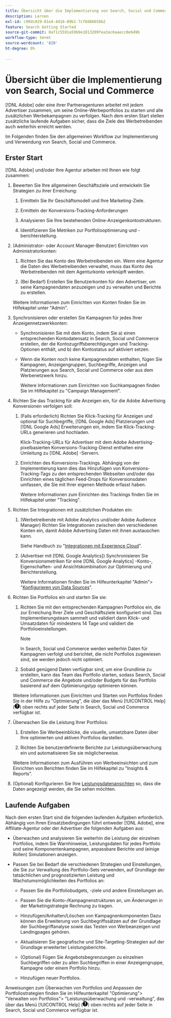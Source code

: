 ```yaml
---
title: Übersicht über die Implementierung von Search, Social und Commerce
description: Lernen
exl-id: c99dc029-81e4-4416-89b1-7cf8d66658b2
feature: Search Getting Started
source-git-commit: 0af1c5591a59b9e1813209fea3ac6aaecc0e649b
workflow-type: tm+mt
source-wordcount: '820'
ht-degree: 0%

---
```


# Übersicht über die Implementierung von Search, Social und Commerce

[!DNL Adobe] oder eine ihrer Partneragenturen arbeitet mit jedem Advertiser zusammen, um seine Online-Werbeportfolios zu starten und alle zusätzlichen Werbekampagnen zu verfolgen. Nach dem ersten Start stellen zusätzliche laufende Aufgaben sicher, dass die Ziele des Werbetreibenden auch weiterhin erreicht werden.

Im Folgenden finden Sie den allgemeinen Workflow zur Implementierung und Verwendung von Search, Social und Commerce.

## Erster Start

[!DNL Adobe] und/oder Ihre Agentur arbeiten mit Ihnen wie folgt zusammen:

1. Bewerten Sie Ihre allgemeinen Geschäftsziele und entwickeln Sie Strategien zu ihrer Erreichung:

   1. Ermitteln Sie Ihr Geschäftsmodell und Ihre Marketing-Ziele.

   1. Ermitteln der Konversions-Tracking-Anforderungen

   1. Analysieren Sie Ihre bestehenden Online-Anzeigenkontostrukturen.

   1. Identifizieren Sie Metriken zur Portfoliooptimierung und -berichterstellung.

1. (Administrator- oder Account Manager-Benutzer) Einrichten von Administratorkonten:

   1. Richten Sie das Konto des Werbetreibenden ein. Wenn eine Agentur die Daten des Werbetreibenden verwaltet, muss das Konto des Werbetreibenden mit dem Agenturkonto verknüpft werden.

   1. (Bei Bedarf) Erstellen Sie Benutzerkonten für den Advertiser, um seine Kampagnendaten anzuzeigen und zu verwalten und Berichte zu erstellen.

   Weitere Informationen zum Einrichten von Konten finden Sie im Hilfekapitel unter &quot;Admin&quot;.

1. Synchronisieren oder erstellen Sie Kampagnen für jedes Ihrer Anzeigennetzwerkkonten:

   * Synchronisieren Sie mit dem Konto, indem Sie a) einen entsprechenden Kontodatensatz in Search, Social und Commerce erstellen, der die Kontozugriffsberechtigungen und Tracking-Optionen enthält, und b) den Kontostatus auf aktiviert setzen.

   * Wenn die Konten noch keine Kampagnendaten enthalten, fügen Sie Kampagnen, Anzeigengruppen, Suchbegriffe, Anzeigen und Platzierungen aus Search, Social und Commerce oder aus dem Werbenetzwerk hinzu.

     Weitere Informationen zum Einrichten von Suchkampagnen finden Sie im Hilfekapitel zu &quot;Campaign Management&quot;.

1. Richten Sie das Tracking für alle Anzeigen ein, für die Adobe Advertising Konversionen verfolgen soll:

   1. (Falls erforderlich) Richten Sie Klick-Tracking für Anzeigen und optional für Suchbegriffe, [!DNL Google Ads] Platzierungen und [!DNL Google Ads] Erweiterungen ein, indem Sie Klick-Tracking-URLs generieren und hochladen.

      Klick-Tracking-URLs für Advertiser mit dem Adobe Advertising-pixelbasierten Konversions-Tracking-Dienst enthalten eine Umleitung zu [!DNL Adobe] -Servern.

   1. Einrichten des Konversions-Trackings. Abhängig von der Implementierung kann dies das Hinzufügen von Konversions-Tracking-Tags zu den entsprechenden Webseiten und/oder das Einrichten eines täglichen Feed-Drops für Konversionsdaten umfassen, die Sie mit Ihrer eigenen Methode erfasst haben.

      Weitere Informationen zum Einrichten des Trackings finden Sie im Hilfekapitel unter &quot;Tracking&quot;.

1. Richten Sie Integrationen mit zusätzlichen Produkten ein:

   1. (Werbetreibende mit Adobe Analytics und/oder Adobe Audience Manager) Richten Sie Integrationen zwischen den verschiedenen Konten ein, damit Adobe Advertising Daten mit ihnen austauschen kann.

      Siehe Handbuch zu &quot;[Integrationen mit Experience Cloud](/help/integrations/home.md)&quot;.

   1. (Advertiser mit [!DNL Google Analytics]) Synchronisieren Sie Konversionsmetriken für eine [!DNL Google Analytics] -Konto-, Eigenschaften- und Ansichtskombination zur Optimierung und Berichterstellung.

      Weitere Informationen finden Sie im Hilfeunterkapitel &quot;Admin&quot;> &quot;[Konfigurieren von Data Sources](/help/search-social-commerce/admin/data-sources/data-source-about.md)&quot;.

1. Richten Sie Portfolios ein und starten Sie sie:

   1. Richten Sie mit den entsprechenden Kampagnen Portfolios ein, die zur Erreichung Ihrer Ziele und Geschäftsziele konfiguriert sind. Das Implementierungsteam sammelt und validiert dann Klick- und Umsatzdaten für mindestens 14 Tage und validiert die Portfolioeinstellungen.

      >[!NOTE]
      >
      >In Search, Social und Commerce werden weiterhin Daten für Kampagnen verfolgt und berichtet, die nicht Portfolios zugewiesen sind, sie werden jedoch nicht optimiert.

   1. Sobald genügend Daten verfügbar sind, um eine Grundlinie zu erstellen, kann das Team das Portfolio starten, sodass Search, Social und Commerce die Angebote und/oder Budgets für das Portfolio basierend auf dem Optimierungstyp optimieren können.

   Weitere Informationen zum Einrichten und Starten von Portfolios finden Sie in der Hilfe zu &quot;Optimierung&quot;, die über das Menü [!UICONTROL Help] (![Hilfe-Menü](/help/search-social-commerce/assets/help-main-menu.png "Hilfe-Menü")) oben rechts auf jeder Seite in Search, Social und Commerce verfügbar ist.

1. Überwachen Sie die Leistung Ihrer Portfolios:

   1. Erstellen Sie Werbeeinblicke, die visuelle, umsetzbare Daten über Ihre optimierten und aktiven Portfolios darstellen.

   1. Richten Sie benutzerdefinierte Berichte zur Leistungsüberwachung ein und automatisieren Sie sie möglicherweise.

   Weitere Informationen zum Ausführen von Werbeeinsichten und zum Einrichten von Berichten finden Sie im Hilfekapitel zu &quot;Insights &amp; Reports&quot;.

1. (Optional) Konfigurieren Sie Ihre [Leistungsdatenansichten](/help/search-social-commerce/common-tasks/data-views/data-views-about.md) so, dass die Daten angezeigt werden, die Sie sehen möchten.

## Laufende Aufgaben

Nach dem ersten Start sind die folgenden laufenden Aufgaben erforderlich. Abhängig von Ihren Einsatzbedingungen führt entweder [!DNL Adobe], eine Affiliate-Agentur oder der Advertiser die folgenden Aufgaben aus:

* Überwachen und analysieren Sie weiterhin die Leistung der einzelnen Portfolios, indem Sie Warnhinweise, Leistungsdaten für jedes Portfolio und seine Komponentenkampagnen, anpassbare Berichte und (einige Rollen) Simulationen anzeigen.

* Passen Sie bei Bedarf die verschiedenen Strategien und Einstellungen, die Sie zur Verwaltung des Portfolio-Sets verwenden, auf Grundlage der tatsächlichen und prognostizierten Leistung und Wachstumsmöglichkeiten des Portfolios an:

   * Passen Sie die Portfoliobudgets, -ziele und andere Einstellungen an.

   * Passen Sie die Konto-/Kampagnenstrukturen an, um Änderungen in der Marketingstrategie Rechnung zu tragen.

   * Hinzufügen/Anhalten/Löschen von Kampagnenkomponenten Dazu können die Erweiterung von Suchbegriffssätzen auf der Grundlage der Suchbegriffanalyse sowie das Testen von Werbeanzeigen und Landingpages gehören.

   * Aktualisieren Sie geografische und Site-Targeting-Strategien auf der Grundlage erweiterter Leistungsberichte.

   * (Optional) Fügen Sie Angebotsbegrenzungen zu einzelnen Suchbegriffen oder zu allen Suchbegriffen in einer Anzeigengruppe, Kampagne oder einem Portfolio hinzu.

   * Hinzufügen neuer Portfolios.

Anweisungen zum Überwachen von Portfolios und Anpassen der Portfoliostrategien finden Sie im Hilfeunterkapitel &quot;Optimierung&quot;> &quot;Verwalten von Portfolios&quot;> &quot;Leistungsüberwachung und -verwaltung&quot;, das über das Menü [!UICONTROL Help] (![Hilfemenü](/help/search-social-commerce/assets/help-main-menu.png "Hilfe-Menü")) oben rechts auf jeder Seite in Search, Social und Commerce verfügbar ist.
